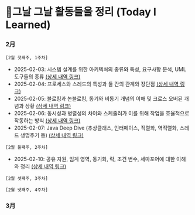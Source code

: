 # 📑그날 그날 활동들을 정리 (Today I Learned)
### 2月
`[2월 첫째주, 1주차]`
- 2025-02-03: 시스템 설계를 위한 아키텍처의 종류와 특성, 요구사항 분석, UML 도구들의 종류 [(상세 내역 링크)](https://github.com/Jinviz/ray.kim-til/blob/main/Feb/250203.md)
- 2025-02-04: 프로세스와 스레드의 특성과 둘 간의 관계와 장단점 [(상세 내역 링크)](https://github.com/Jinviz/ray.kim-til/blob/main/Feb/250204.md)
- 2025-02-05: 블로킹과 논블로킹, 동기와 비동기 개념의 이해 및 크로스 오버된 개념과 상황 [(상세 내역 링크)](https://github.com/Jinviz/ray.kim-til/blob/main/Feb/250205.md)
- 2025-02-06: 동시성과 병렬성의 차이와 스케줄러가 이를 위해 작업을 효율적으로 작동하는 방식 [(상세 내역 링크)](https://github.com/Jinviz/ray.kim-til/blob/main/Feb/250206.md)
- 2025-02-07: Java Deep Dive (추상클래스, 인터페이스, 직렬화, 역직렬화, 스레드 생명주기 등) [(상세 내역 링크)](https://github.com/Jinviz/ray.kim-til/blob/main/Feb/250207.md)

`[2월 둘째주, 2주차]`
- 2025-02-10: 공유 자원, 임계 영역, 동기화, 락, 조건 변수, 세마포어에 대한 이해와 정리 [(상세 내역 링크)](https://github.com/Jinviz/ray.kim-til/blob/main/Feb/250210.md)

`[2월 셋째주, 3주차]`

`[2월 넷째주, 4주차]`

### 3月
